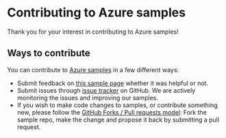 # Contributing to Azure samples

Thank you for your interest in contributing to Azure samples!

## Ways to contribute

You can contribute to [Azure samples](https://github.com/Azure-Samples/monitor-dotnet-metric-alerts-on-critical-performance) in a few different ways:

- Submit feedback on [this sample page](https://azure.microsoft.com/documentation/samples/monitor-dotnet-metric-alerts-on-critical-performance/) whether it was helpful or not.  
- Submit issues through [issue tracker](https://github.com/Azure-Samples/monitor-dotnet-metric-alerts-on-critical-performance/issues) on GitHub. We are actively monitoring the issues and improving our samples.
- If you wish to make code changes to samples, or contribute something new, please follow the [GitHub Forks / Pull requests model](https://help.github.com/articles/fork-a-repo/): Fork the sample repo, make the change and propose it back by submitting a pull request.